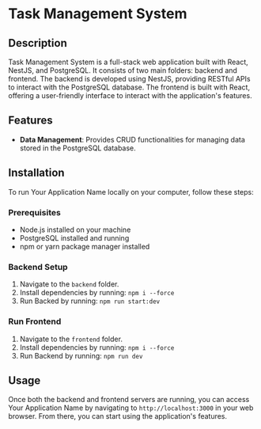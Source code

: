 # Task Management System

## Description

Task Management System is a full-stack web application built with React, NestJS, and PostgreSQL.
It consists of two main folders: backend and frontend.
The backend is developed using NestJS, providing RESTful APIs to interact with the PostgreSQL database.
The frontend is built with React, offering a user-friendly interface to interact with the application's features.

## Features

- **Data Management**: Provides CRUD functionalities for managing data stored in the PostgreSQL database.

## Installation

To run Your Application Name locally on your computer, follow these steps:

### Prerequisites

- Node.js installed on your machine
- PostgreSQL installed and running
- npm or yarn package manager installed

### Backend Setup

1. Navigate to the `backend` folder.
2. Install dependencies by running: ```npm i --force```
3. Run Backed by running: ```npm run start:dev```

### Run Frontend
1. Navigate to the `frontend` folder.
2. Install dependencies by running: ```npm i --force```
3. Run Backend by running: ```npm run dev```

## Usage
Once both the backend and frontend servers are running, you can access Your Application Name by navigating to `http://localhost:3000` in your web browser.
From there, you can start using the application's features.
   

